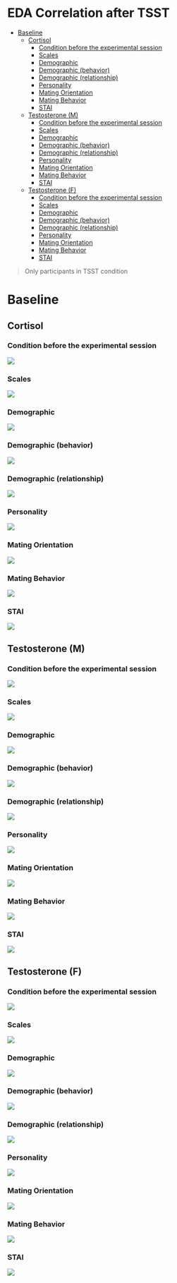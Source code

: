 EDA Correlation after TSST
================

-   [Baseline](#baseline)
    -   [Cortisol](#cortisol)
        -   [Condition before the experimental session](#condition-before-the-experimental-session)
        -   [Scales](#scales)
        -   [Demographic](#demographic)
        -   [Demographic (behavior)](#demographic-behavior)
        -   [Demographic (relationship)](#demographic-relationship)
        -   [Personality](#personality)
        -   [Mating Orientation](#mating-orientation)
        -   [Mating Behavior](#mating-behavior)
        -   [STAI](#stai)
    -   [Testosterone (M)](#testosterone-m)
        -   [Condition before the experimental session](#condition-before-the-experimental-session-1)
        -   [Scales](#scales-1)
        -   [Demographic](#demographic-1)
        -   [Demographic (behavior)](#demographic-behavior-1)
        -   [Demographic (relationship)](#demographic-relationship-1)
        -   [Personality](#personality-1)
        -   [Mating Orientation](#mating-orientation-1)
        -   [Mating Behavior](#mating-behavior-1)
        -   [STAI](#stai-1)
    -   [Testosterone (F)](#testosterone-f)
        -   [Condition before the experimental session](#condition-before-the-experimental-session-2)
        -   [Scales](#scales-2)
        -   [Demographic](#demographic-2)
        -   [Demographic (behavior)](#demographic-behavior-2)
        -   [Demographic (relationship)](#demographic-relationship-2)
        -   [Personality](#personality-2)
        -   [Mating Orientation](#mating-orientation-2)
        -   [Mating Behavior](#mating-behavior-2)
        -   [STAI](#stai-2)

> Only participants in TSST condition

Baseline
========

Cortisol
--------

### Condition before the experimental session

![](EDA_Correlation_after_TSST_files/figure-markdown_github/unnamed-chunk-2-1.png)

### Scales

![](EDA_Correlation_after_TSST_files/figure-markdown_github/unnamed-chunk-3-1.png)

### Demographic

![](EDA_Correlation_after_TSST_files/figure-markdown_github/unnamed-chunk-4-1.png)

### Demographic (behavior)

![](EDA_Correlation_after_TSST_files/figure-markdown_github/unnamed-chunk-5-1.png)

### Demographic (relationship)

![](EDA_Correlation_after_TSST_files/figure-markdown_github/unnamed-chunk-6-1.png)

### Personality

![](EDA_Correlation_after_TSST_files/figure-markdown_github/unnamed-chunk-7-1.png)

### Mating Orientation

![](EDA_Correlation_after_TSST_files/figure-markdown_github/unnamed-chunk-8-1.png)

### Mating Behavior

![](EDA_Correlation_after_TSST_files/figure-markdown_github/unnamed-chunk-9-1.png)

### STAI

![](EDA_Correlation_after_TSST_files/figure-markdown_github/unnamed-chunk-10-1.png)

Testosterone (M)
----------------

### Condition before the experimental session

![](EDA_Correlation_after_TSST_files/figure-markdown_github/unnamed-chunk-11-1.png)

### Scales

![](EDA_Correlation_after_TSST_files/figure-markdown_github/unnamed-chunk-12-1.png)

### Demographic

![](EDA_Correlation_after_TSST_files/figure-markdown_github/unnamed-chunk-13-1.png)

### Demographic (behavior)

![](EDA_Correlation_after_TSST_files/figure-markdown_github/unnamed-chunk-14-1.png)

### Demographic (relationship)

![](EDA_Correlation_after_TSST_files/figure-markdown_github/unnamed-chunk-15-1.png)

### Personality

![](EDA_Correlation_after_TSST_files/figure-markdown_github/unnamed-chunk-16-1.png)

### Mating Orientation

![](EDA_Correlation_after_TSST_files/figure-markdown_github/unnamed-chunk-17-1.png)

### Mating Behavior

![](EDA_Correlation_after_TSST_files/figure-markdown_github/unnamed-chunk-18-1.png)

### STAI

![](EDA_Correlation_after_TSST_files/figure-markdown_github/unnamed-chunk-19-1.png)

Testosterone (F)
----------------

### Condition before the experimental session

![](EDA_Correlation_after_TSST_files/figure-markdown_github/unnamed-chunk-20-1.png)

### Scales

![](EDA_Correlation_after_TSST_files/figure-markdown_github/unnamed-chunk-21-1.png)

### Demographic

![](EDA_Correlation_after_TSST_files/figure-markdown_github/unnamed-chunk-22-1.png)

### Demographic (behavior)

![](EDA_Correlation_after_TSST_files/figure-markdown_github/unnamed-chunk-23-1.png)

### Demographic (relationship)

![](EDA_Correlation_after_TSST_files/figure-markdown_github/unnamed-chunk-24-1.png)

### Personality

![](EDA_Correlation_after_TSST_files/figure-markdown_github/unnamed-chunk-25-1.png)

### Mating Orientation

![](EDA_Correlation_after_TSST_files/figure-markdown_github/unnamed-chunk-26-1.png)

### Mating Behavior

![](EDA_Correlation_after_TSST_files/figure-markdown_github/unnamed-chunk-27-1.png)

### STAI

![](EDA_Correlation_after_TSST_files/figure-markdown_github/unnamed-chunk-28-1.png)
